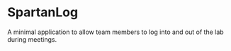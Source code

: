 # SpartanLog
A minimal application to allow team members to log into and out of the lab
during meetings.
